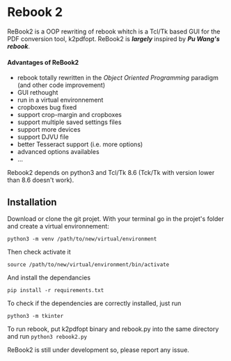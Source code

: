 # Rebook 2

ReBook2 is a OOP rewriting of rebook whitch is a Tcl/Tk based GUI for the PDF conversion tool, k2pdfopt.
ReBook2 is ***largely*** inspired by ***Pu Wang's rebook***.

#### Advantages of ReBook2

- rebook totally rewritten in the *Object Oriented Programming* paradigm (and other code improvement)
- GUI rethought
- run in a virtual environnement
- cropboxes bug fixed
- support crop-margin and cropboxes
- support multiple saved settings files
- support more devices
- support DJVU file
- better Tesseract support (i.e. more options)
- advanced options availables
- …

Rebook2 depends on python3 and Tcl/Tk 8.6 (Tck/Tk with version lower than 8.6 doesn't work).

## Installation
Download or clone the git projet.
With your terminal go in the projet's folder and create a virtual environnement:

```
python3 -m venv /path/to/new/virtual/environment
```

Then check activate it

```
source /path/to/new/virtual/environment/bin/activate
```

And install the dependancies

```
pip install -r requirements.txt
```

To check if the dependencies are correctly installed, just run

```
python3 -m tkinter
```

To run rebook, put k2pdfopt binary and rebook.py into the same directory and run `python3 rebook2.py`

ReBook2 is still under development so, please report any issue.
